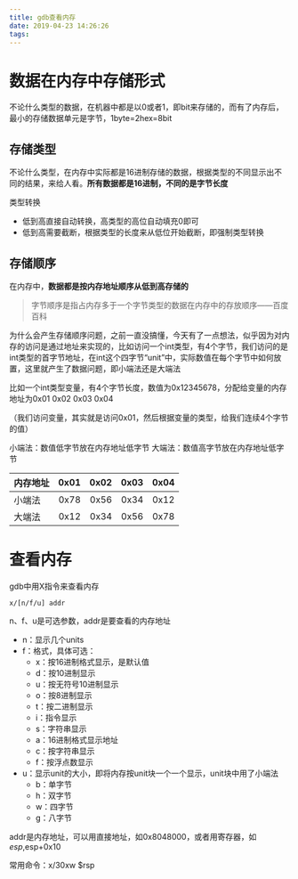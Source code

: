 ```yaml
---
title: gdb查看内存
date: 2019-04-23 14:26:26
tags:
---
```


# 数据在内存中存储形式 #

不论什么类型的数据，在机器中都是以0或者1，即bit来存储的，而有了内存后，最小的存储数据单元是字节，1byte=2hex=8bit

## 存储类型 ##

不论什么类型，在内存中实际都是16进制存储的数据，根据类型的不同显示出不同的结果，来给人看。**所有数据都是16进制，不同的是字节长度**

类型转换

- 低到高直接自动转换，高类型的高位自动填充0即可
- 低到高需要截断，根据类型的长度来从低位开始截断，即强制类型转换


## 存储顺序 ##

在内存中，**数据都是按内存地址顺序从低到高存储的**

> 字节顺序是指占内存多于一个字节类型的数据在内存中的存放顺序——百度百科

为什么会产生存储顺序问题，之前一直没搞懂，今天有了一点想法，似乎因为对内存的访问是通过地址来实现的，比如访问一个int类型，有4个字节，我们访问的是int类型的首字节地址，在int这个四字节“unit”中，实际数值在每个字节中如何放置，这里就产生了数据问题，即小端法还是大端法

比如一个int类型变量，有4个字节长度，数值为0x12345678，分配给变量的内存地址为0x01 0x02 0x03 0x04

（我们访问变量，其实就是访问0x01，然后根据变量的类型，给我们连续4个字节的值）

小端法：数值低字节放在内存地址低字节
大端法：数值高字节放在内存地址低字节

|内存地址|0x01|0x02|0x03|0x04|
|---    |---:|---:|---:|:--:|
|小端法  |0x78|0x56|0x34|0x12|
|大端法  |0x12|0x34|0x56|0x78|


# 查看内存 #


gdb中用X指令来查看内存

`x/[n/f/u] addr`

n、f、u是可选参数，addr是要查看的内存地址

- n：显示几个units
- f：格式，具体可选：
	- x：按16进制格式显示，是默认值
	- d：按10进制显示
	- u：按无符号10进制显示
	- o：按8进制显示
	- t：按二进制显示
	- i：指令显示
	- s：字符串显示
	- a：16进制格式显示地址
	- c：按字符串显示
	- f：按浮点数显示
- u：显示unit的大小，即将内存按unit块一个一个显示，unit块中用了小端法
	- b：单字节
	- h：双字节
	- w：四字节
	- g：八字节



addr是内存地址，可以用直接地址，如0x8048000，或者用寄存器，如$esp,$esp+0x10

常用命令：x/30xw $rsp
	


